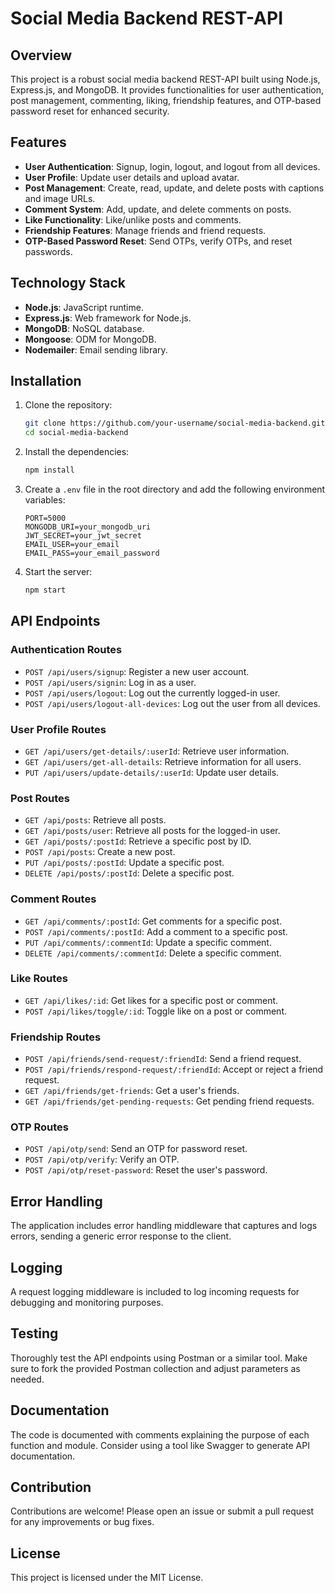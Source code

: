 # Social Media Backend REST-API

## Overview

This project is a robust social media backend REST-API built using Node.js, Express.js, and MongoDB. It provides functionalities for user authentication, post management, commenting, liking, friendship features, and OTP-based password reset for enhanced security.

## Features

- **User Authentication**: Signup, login, logout, and logout from all devices.
- **User Profile**: Update user details and upload avatar.
- **Post Management**: Create, read, update, and delete posts with captions and image URLs.
- **Comment System**: Add, update, and delete comments on posts.
- **Like Functionality**: Like/unlike posts and comments.
- **Friendship Features**: Manage friends and friend requests.
- **OTP-Based Password Reset**: Send OTPs, verify OTPs, and reset passwords.

## Technology Stack

- **Node.js**: JavaScript runtime.
- **Express.js**: Web framework for Node.js.
- **MongoDB**: NoSQL database.
- **Mongoose**: ODM for MongoDB.
- **Nodemailer**: Email sending library.

## Installation

1. Clone the repository:
   ```bash
   git clone https://github.com/your-username/social-media-backend.git
   cd social-media-backend
   ```

2. Install the dependencies:
   ```bash
   npm install
   ```

3. Create a `.env` file in the root directory and add the following environment variables:
   ```env
   PORT=5000
   MONGODB_URI=your_mongodb_uri
   JWT_SECRET=your_jwt_secret
   EMAIL_USER=your_email
   EMAIL_PASS=your_email_password
   ```

4. Start the server:
   ```bash
   npm start
   ```

## API Endpoints

### Authentication Routes

- `POST /api/users/signup`: Register a new user account.
- `POST /api/users/signin`: Log in as a user.
- `POST /api/users/logout`: Log out the currently logged-in user.
- `POST /api/users/logout-all-devices`: Log out the user from all devices.

### User Profile Routes

- `GET /api/users/get-details/:userId`: Retrieve user information.
- `GET /api/users/get-all-details`: Retrieve information for all users.
- `PUT /api/users/update-details/:userId`: Update user details.

### Post Routes

- `GET /api/posts`: Retrieve all posts.
- `GET /api/posts/user`: Retrieve all posts for the logged-in user.
- `GET /api/posts/:postId`: Retrieve a specific post by ID.
- `POST /api/posts`: Create a new post.
- `PUT /api/posts/:postId`: Update a specific post.
- `DELETE /api/posts/:postId`: Delete a specific post.

### Comment Routes

- `GET /api/comments/:postId`: Get comments for a specific post.
- `POST /api/comments/:postId`: Add a comment to a specific post.
- `PUT /api/comments/:commentId`: Update a specific comment.
- `DELETE /api/comments/:commentId`: Delete a specific comment.

### Like Routes

- `GET /api/likes/:id`: Get likes for a specific post or comment.
- `POST /api/likes/toggle/:id`: Toggle like on a post or comment.

### Friendship Routes

- `POST /api/friends/send-request/:friendId`: Send a friend request.
- `POST /api/friends/respond-request/:friendId`: Accept or reject a friend request.
- `GET /api/friends/get-friends`: Get a user's friends.
- `GET /api/friends/get-pending-requests`: Get pending friend requests.

### OTP Routes

- `POST /api/otp/send`: Send an OTP for password reset.
- `POST /api/otp/verify`: Verify an OTP.
- `POST /api/otp/reset-password`: Reset the user's password.

## Error Handling

The application includes error handling middleware that captures and logs errors, sending a generic error response to the client.

## Logging

A request logging middleware is included to log incoming requests for debugging and monitoring purposes.

## Testing

Thoroughly test the API endpoints using Postman or a similar tool. Make sure to fork the provided Postman collection and adjust parameters as needed.

## Documentation

The code is documented with comments explaining the purpose of each function and module. Consider using a tool like Swagger to generate API documentation.

## Contribution

Contributions are welcome! Please open an issue or submit a pull request for any improvements or bug fixes.

## License

This project is licensed under the MIT License.
